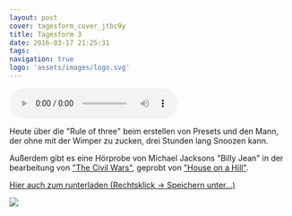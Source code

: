 ```yaml
---
layout: post
cover: tagesform_cover_jtbc9y
title: Tagesform 3
date: 2016-03-17 21:25:31
tags:
navigation: true
logo: 'assets/images/logo.svg'
---
```


<audio controls>
  <source src="https://s3.eu-central-1.amazonaws.com/tagesform/tagesform_3.mp3" type="audio/mpeg">
</audio><br>

Heute über die "Rule of three" beim erstellen von Presets und den Mann, der ohne mit der Wimper
zu zucken, drei Stunden lang Snoozen kann.


<!-- more -->


Außerdem gibt es eine Hörprobe von Michael Jacksons "Billy Jean" in der bearbeitung
von ["The Civil Wars"](http://thecivilwars.com/), geprobt von ["House on a Hill"](http://houseonahill.de/).

[Hier auch zum runterladen (Rechtsklick -> Speichern unter...)](https://s3.eu-central-1.amazonaws.com/tagesform/tagesform_3.mp3)

<img src="http://res.cloudinary.com/xiphe/image/upload/c_scale,w_600/v1460921526/FullSizeRender_rfjqdv.jpg">

